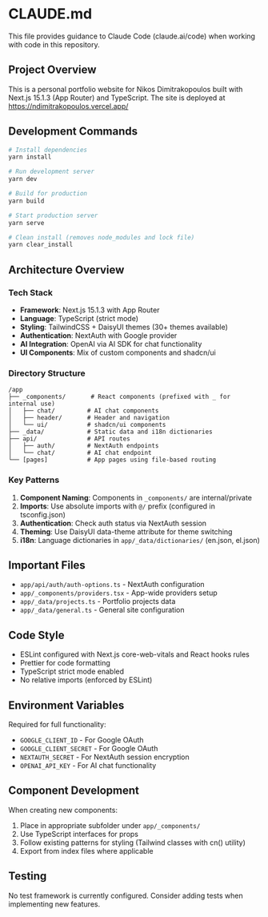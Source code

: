 # CLAUDE.md

This file provides guidance to Claude Code (claude.ai/code) when working with code in this repository.

## Project Overview

This is a personal portfolio website for Nikos Dimitrakopoulos built with Next.js 15.1.3 (App Router) and TypeScript. The site is deployed at https://ndimitrakopoulos.vercel.app/

## Development Commands

```bash
# Install dependencies
yarn install

# Run development server
yarn dev

# Build for production
yarn build

# Start production server
yarn serve

# Clean install (removes node_modules and lock file)
yarn clear_install
```

## Architecture Overview

### Tech Stack
- **Framework**: Next.js 15.1.3 with App Router
- **Language**: TypeScript (strict mode)
- **Styling**: TailwindCSS + DaisyUI themes (30+ themes available)
- **Authentication**: NextAuth with Google provider
- **AI Integration**: OpenAI via AI SDK for chat functionality
- **UI Components**: Mix of custom components and shadcn/ui

### Directory Structure
```
/app
├── _components/       # React components (prefixed with _ for internal use)
│   ├── chat/         # AI chat components
│   ├── header/       # Header and navigation
│   └── ui/           # shadcn/ui components
├── _data/            # Static data and i18n dictionaries
├── api/              # API routes
│   ├── auth/         # NextAuth endpoints
│   └── chat/         # AI chat endpoint
└── [pages]           # App pages using file-based routing
```

### Key Patterns
1. **Component Naming**: Components in `_components/` are internal/private
2. **Imports**: Use absolute imports with `@/` prefix (configured in tsconfig.json)
3. **Authentication**: Check auth status via NextAuth session
4. **Theming**: Use DaisyUI data-theme attribute for theme switching
5. **i18n**: Language dictionaries in `app/_data/dictionaries/` (en.json, el.json)

## Important Files

- `app/api/auth/auth-options.ts` - NextAuth configuration
- `app/_components/providers.tsx` - App-wide providers setup
- `app/_data/projects.ts` - Portfolio projects data
- `app/_data/general.ts` - General site configuration

## Code Style

- ESLint configured with Next.js core-web-vitals and React hooks rules
- Prettier for code formatting
- TypeScript strict mode enabled
- No relative imports (enforced by ESLint)

## Environment Variables

Required for full functionality:
- `GOOGLE_CLIENT_ID` - For Google OAuth
- `GOOGLE_CLIENT_SECRET` - For Google OAuth
- `NEXTAUTH_SECRET` - For NextAuth session encryption
- `OPENAI_API_KEY` - For AI chat functionality

## Component Development

When creating new components:
1. Place in appropriate subfolder under `app/_components/`
2. Use TypeScript interfaces for props
3. Follow existing patterns for styling (Tailwind classes with cn() utility)
4. Export from index files where applicable

## Testing

No test framework is currently configured. Consider adding tests when implementing new features.
